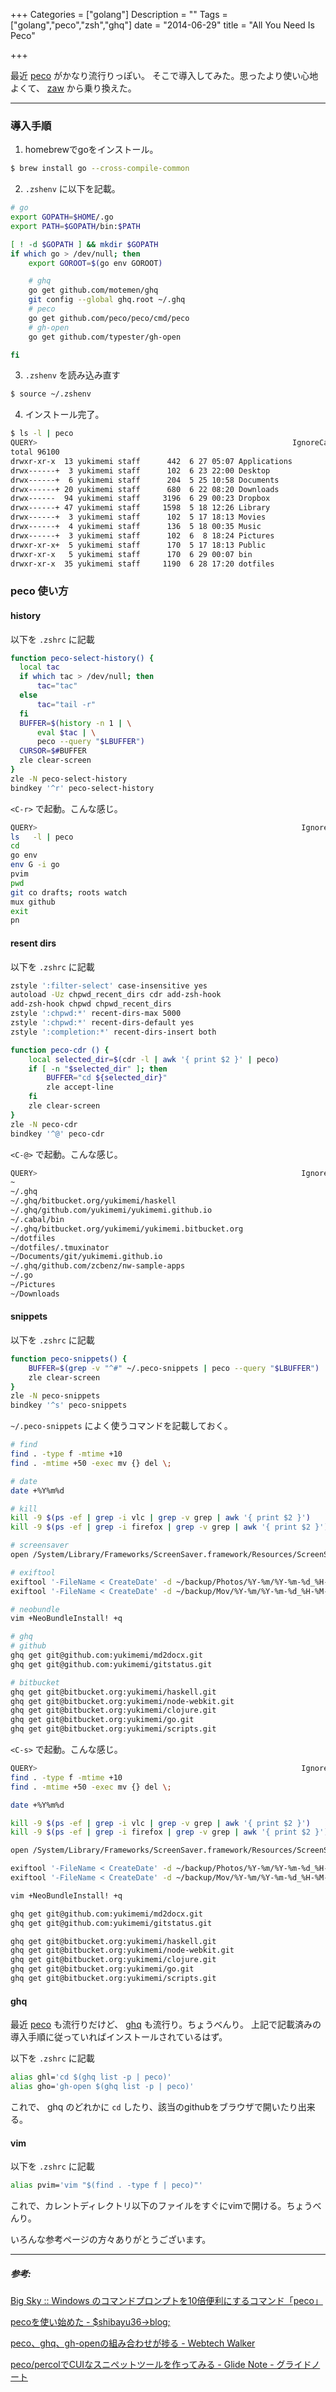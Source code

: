 +++
Categories = ["golang"]
Description = ""
Tags = ["golang","peco","zsh","ghq"]
date =  "2014-06-29"
title = "All You Need Is Peco"

+++

最近 [peco](https://github.com/peco/peco) がかなり流行りっぽい。
そこで導入してみた。思ったより使い心地よくて、 [zaw](https://github.com/zsh-users/zaw) から乗り換えた。

---

### 導入手順

1. homebrewでgoをインストール。
```sh
$ brew install go --cross-compile-common
```

2. `.zshenv` に以下を記載。
```sh
# go
export GOPATH=$HOME/.go
export PATH=$GOPATH/bin:$PATH

[ ! -d $GOPATH ] && mkdir $GOPATH
if which go > /dev/null; then
    export GOROOT=$(go env GOROOT)

    # ghq
    go get github.com/motemen/ghq
    git config --global ghq.root ~/.ghq
    # peco
    go get github.com/peco/peco/cmd/peco
    # gh-open
    go get github.com/typester/gh-open

fi
```

3. `.zshenv` を読み込み直す
```sh
$ source ~/.zshenv
```

4. インストール完了。
```sh
$ ls -l | peco
QUERY>                                                         IgnoreCase [1/1]
total 96100
drwxr-xr-x  13 yukimemi staff      442  6 27 05:07 Applications
drwx------+  3 yukimemi staff      102  6 23 22:00 Desktop
drwx------+  6 yukimemi staff      204  5 25 10:58 Documents
drwx------+ 20 yukimemi staff      680  6 22 08:20 Downloads
drwx------  94 yukimemi staff     3196  6 29 00:23 Dropbox
drwx------+ 47 yukimemi staff     1598  5 18 12:26 Library
drwx------+  3 yukimemi staff      102  5 17 18:13 Movies
drwx------+  4 yukimemi staff      136  5 18 00:35 Music
drwx------+  3 yukimemi staff      102  6  8 18:24 Pictures
drwxr-xr-x+  5 yukimemi staff      170  5 17 18:13 Public
drwxr-xr-x   5 yukimemi staff      170  6 29 00:07 bin
drwxr-xr-x  35 yukimemi staff     1190  6 28 17:20 dotfiles
```

### **peco** 使い方

#### history
以下を `.zshrc` に記載
```sh
function peco-select-history() {
  local tac
  if which tac > /dev/null; then
      tac="tac"
  else
      tac="tail -r"
  fi
  BUFFER=$(history -n 1 | \
      eval $tac | \
      peco --query "$LBUFFER")
  CURSOR=$#BUFFER
  zle clear-screen
}
zle -N peco-select-history
bindkey '^r' peco-select-history
```

`<C-r>` で起動。こんな感じ。

```sh
QUERY>                                                           IgnoreCase [1/189]
ls   -l | peco
cd
go env
env G -i go
pvim
pwd
git co drafts; roots watch
mux github
exit
pn
```

#### resent dirs
以下を `.zshrc` に記載
```sh
zstyle ':filter-select' case-insensitive yes
autoload -Uz chpwd_recent_dirs cdr add-zsh-hook
add-zsh-hook chpwd chpwd_recent_dirs
zstyle ':chpwd:*' recent-dirs-max 5000
zstyle ':chpwd:*' recent-dirs-default yes
zstyle ':completion:*' recent-dirs-insert both

function peco-cdr () {
    local selected_dir=$(cdr -l | awk '{ print $2 }' | peco)
    if [ -n "$selected_dir" ]; then
        BUFFER="cd ${selected_dir}"
        zle accept-line
    fi
    zle clear-screen
}
zle -N peco-cdr
bindkey '^@' peco-cdr
```

`<C-@>` で起動。こんな感じ。

```sh
QUERY>                                                           IgnoreCase [1/4]
~
~/.ghq
~/.ghq/bitbucket.org/yukimemi/haskell
~/.ghq/github.com/yukimemi/yukimemi.github.io
~/.cabal/bin
~/.ghq/bitbucket.org/yukimemi/yukimemi.bitbucket.org
~/dotfiles
~/dotfiles/.tmuxinator
~/Documents/git/yukimemi.github.io
~/.ghq/github.com/zcbenz/nw-sample-apps
~/.go
~/Pictures
~/Downloads
```

#### snippets
以下を `.zshrc` に記載
```sh
function peco-snippets() {
    BUFFER=$(grep -v "^#" ~/.peco-snippets | peco --query "$LBUFFER")
    zle clear-screen
}
zle -N peco-snippets
bindkey '^s' peco-snippets
```

`~/.peco-snippets` によく使うコマンドを記載しておく。
```sh
# find
find . -type f -mtime +10
find . -mtime +50 -exec mv {} del \;

# date
date +%Y%m%d

# kill
kill -9 $(ps -ef | grep -i vlc | grep -v grep | awk '{ print $2 }')
kill -9 $(ps -ef | grep -i firefox | grep -v grep | awk '{ print $2 }')

# screensaver
open /System/Library/Frameworks/ScreenSaver.framework/Resources/ScreenSaverEngine.app

# exiftool
exiftool '-FileName < CreateDate' -d ~/backup/Photos/%Y-%m/%Y-%m-%d_%H-%M-%S%%-c.%%e *.(JPG|jpg)
exiftool '-FileName < CreateDate' -d ~/backup/Mov/%Y-%m/%Y-%m-%d_%H-%M-%S%%-c.%%e *.(MOV|mov)

# neobundle
vim +NeoBundleInstall! +q

# ghq
# github
ghq get git@github.com:yukimemi/md2docx.git
ghq get git@github.com:yukimemi/gitstatus.git

# bitbucket
ghq get git@bitbucket.org:yukimemi/haskell.git
ghq get git@bitbucket.org:yukimemi/node-webkit.git
ghq get git@bitbucket.org:yukimemi/clojure.git
ghq get git@bitbucket.org:yukimemi/go.git
ghq get git@bitbucket.org:yukimemi/scripts.git
```

`<C-s>` で起動。こんな感じ。
```sh
QUERY>                                                           IgnoreCase [1/1]
find . -type f -mtime +10
find . -mtime +50 -exec mv {} del \;

date +%Y%m%d

kill -9 $(ps -ef | grep -i vlc | grep -v grep | awk '{ print $2 }')
kill -9 $(ps -ef | grep -i firefox | grep -v grep | awk '{ print $2 }')

open /System/Library/Frameworks/ScreenSaver.framework/Resources/ScreenSaverEngine.app

exiftool '-FileName < CreateDate' -d ~/backup/Photos/%Y-%m/%Y-%m-%d_%H-%M-%S%%-c.%%e *.(JPG|jpg)
exiftool '-FileName < CreateDate' -d ~/backup/Mov/%Y-%m/%Y-%m-%d_%H-%M-%S%%-c.%%e *.(MOV|mov)

vim +NeoBundleInstall! +q

ghq get git@github.com:yukimemi/md2docx.git
ghq get git@github.com:yukimemi/gitstatus.git

ghq get git@bitbucket.org:yukimemi/haskell.git
ghq get git@bitbucket.org:yukimemi/node-webkit.git
ghq get git@bitbucket.org:yukimemi/clojure.git
ghq get git@bitbucket.org:yukimemi/go.git
ghq get git@bitbucket.org:yukimemi/scripts.git
```

#### ghq
最近 [peco](https://github.com/peco/peco) も流行りだけど、 [ghq](https://github.com/motemen/ghq) も流行り。ちょうべんり。
上記で記載済みの導入手順に従っていればインストールされているはず。

以下を `.zshrc` に記載
```sh
alias ghl='cd $(ghq list -p | peco)'
alias gho='gh-open $(ghq list -p | peco)'
```
これで、 ghq のどれかに `cd` したり、該当のgithubをブラウザで開いたり出来る。

#### vim
以下を `.zshrc` に記載
```sh
alias pvim='vim "$(find . -type f | peco)"'
```
これで、カレントディレクトリ以下のファイルをすぐにvimで開ける。ちょうべんり。

いろんな参考ページの方々ありがとうございます。

---

##### 参考:
[Big Sky :: Windows のコマンドプロンプトを10倍便利にするコマンド「peco」](http://mattn.kaoriya.net/software/peco.htm)

[pecoを使い始めた - $shibayu36->blog;](http://shibayu36.hatenablog.com/entry/2014/06/27/223538)

[peco、ghq、gh-openの組み合わせが捗る - Webtech Walker](http://webtech-walker.com/archive/2014/06/peco-ghq-gh-open.html)

[peco/percolでCUIなスニペットツールを作ってみる - Glide Note - グライドノート](http://blog.glidenote.com/blog/2014/06/26/snippets-peco-percol/)


